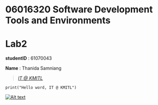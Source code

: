 # 06016320 Software Development Tools and Environments

# Lab2

**studentID** : 61070043

**Name** : Thanida Samniang

> *[IT @ KMITL](www.it.kmitl.ac.th)*

~~~
print("Hello word, IT @ KMITL")
~~~
[![Alt text](https://www.it.kmitl.ac.th/wp-content/themes/itkmitl2017wp/img/nav-thai.svg)](https://www.it.kmitl.ac.th)